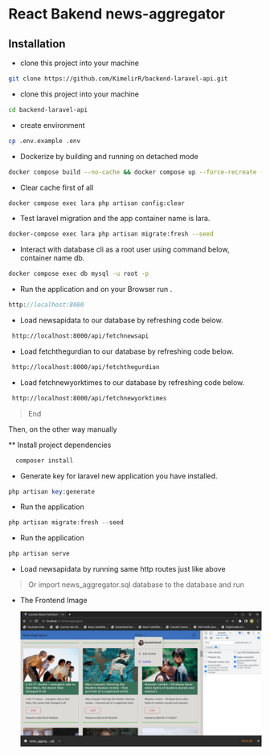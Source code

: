 # React Bakend news-aggregator

## Installation

* clone this project into your machine

```bash
git clone https://github.com/KimelirR/backend-laravel-api.git
```

* clone this project into your machine

```bash
cd backend-laravel-api
```

* create environment

```bash
cp .env.example .env
```

* Dockerize by building and running on detached mode

```bash
docker compose build --no-cache && docker compose up --force-recreate -d
```

* Clear cache first of all

```bash
docker compose exec lara php artisan config:clear
```

* Test laravel migration and the app container name is lara.

```bash
docker-compose exec lara php artisan migrate:fresh --seed
```

* Interact with database cli as a root user using command below, container name db.

```bash
docker compose exec db mysql -u root -p
```

* Run the application and on your Browser run .

```php
http://localhost:8000
```

* Load newsapidata to our database by refreshing code below.

```bash
 http://localhost:8000/api/fetchnewsapi
```

* Load fetchthegurdian to our database by refreshing code below.

```bash
 http://localhost:8000/api/fetchthegurdian
```

* Load fetchnewyorktimes to our database by refreshing code below.

```bash
 http://localhost:8000/api/fetchnewyorktimes
```

> End

Then, on the other way manually

** Install project dependencies

  ```php
    composer install
  ```

* Generate key for laravel new application you have installed.

```php
php artisan key:generate
```

* Run the application

```php
php artisan migrate:fresh --seed
```

* Run the application

```php
php artisan serve
```

* Load newsapidata by running same http routes just like above

> Or import news_aggregator.sql database to the database and run

* The Frontend Image

    ![alt text](https://github.com/KimelirR/backend-laravel-api/blob/master/public/images/newsaggregator.png?raw=true)
